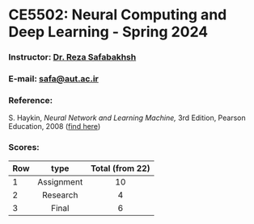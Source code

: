 # CE5502: Neural Computing and Deep Learning - Spring 2024

### Instructor: [Dr. Reza Safabakhsh](https://scholar.google.com/citations?user=zFsdqo8AAAAJ&hl=en)
### E-mail: [safa@aut.ac.ir](mailto:safa@aut.ac.ir)

### Reference:
 S. Haykin, *Neural Network and Learning Machine,* 3rd Edition, Pearson Education, 2008 ([find here](https://github.com/M-Sc-AUT/M.Sc-Computer-Architecture/tree/main/Deep%20Learning/Reference))


 ### Scores:
| Row | type | Total (from 22) |
| --- | :-:  | :-: |
| 1 | Assignment | 10 |
| 2 | Research | 4 |
| 3 | Final | 6 |
